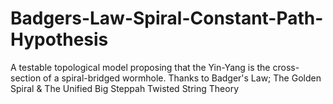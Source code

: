 # Badgers-Law-Spiral-Constant-Path-Hypothesis
A testable topological model proposing that the Yin-Yang is the cross-section of a spiral-bridged wormhole. Thanks to Badger's Law; The Golden Spiral &amp; The Unified Big Steppah Twisted String Theory
